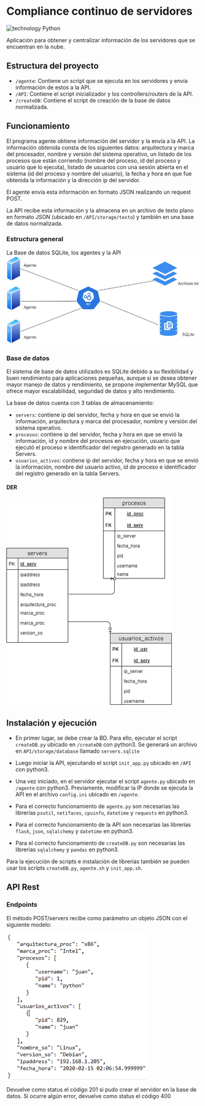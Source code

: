 # Compliance continuo de servidores
![technology Python](https://img.shields.io/badge/technology-python-blue.svg)

Aplicación para obtener y centralizar información de los servidores que se encuentran en la nube.


## Estructura del proyecto

* ```/agente```: Contiene un script que se ejecuta en los servidores y envía información de estos a la API.
* ```/API```: Contiene el script inicializador y los controllers/routers de la API.
* ```/createDB```: Contiene el script de creación de la base de datos normalizada.


## Funcionamiento

El programa agente obtiene información del servidor y la envía a la API. La información obtenida consta de los siguientes datos: arquitectura y marca del procesador, nombre y versión del sistema operativo, un listado de los procesos que están corriendo (nombre del proceso, id del proceso y usuario que lo ejecuta), listado de usuarios con una sesión abierta en el sistema (id del proceso y nombre del usuario), la fecha y hora en que fue obtenida la información y la dirección ip del servidor.

El agente envía esta información en formato JSON realizando un request POST.

La API recibe esta información y la almacena en un archivo de texto plano en formato JSON (ubicado en ```/API/storage/texto```) y también en una base de datos normalizada.

### Estructura general
La Base de datos SQLite, los agentes y la API
![](images/estructura.jpg)

### Base de datos
El sistema de base de datos utilizados es SQLite debido a su flexibilidad y buen rendimiento para aplicaciones pequeñas, aunque si se desea obtener mayor manejo de datos y rendimiento, se propone implementar MySQL que ofrece mayor escalabilidad, seguridad de datos y alto rendimiento.

La base de datos cuenta con 3 tablas de almacenamiento:

* ```servers```: contiene ip del servidor, fecha y hora en que se envió la información, arquitectura y marca del procesador, nombre y versión del sistema operativo.
* ```procesos```: contiene ip del servidor,  fecha y hora en que se envió la información, id y nombre del procesos en ejecución, usuario que ejecutó el proceso e identificador del registro generado en la tabla Servers.
* ```usuarios_activos```: contiene ip del servidor,  fecha y hora en que se envió la información, nombre del usuario activo, id de proceso e identificador del registro generado en la tabla Servers.

#### DER
![](images/DER.jpg)

## Instalación y ejecución
* En primer lugar, se debe crear la BD. Para ello, ejecutar el script ```createDB.py``` ubicado en ```/createDB``` con python3. Se generará un archivo en ```API/storage/database``` llamado ```servers.sqlite```
* Luego iniciar la API, ejecutando el script ```init_app.py``` ubicado en ```/API``` con python3.
* Una vez iniciado, en el servidor ejecutar el script ```agente.py``` ubicado en ```/agente``` con python3. Previamente, modificar la IP donde se ejecuta la API en el archivo ```config.ini``` ubicado en ```/agente```.

* Para el correcto funcionamiento de ```agente.py``` son necesarias las librerías ```psutil```, ```netifaces```, ```cpuinfo```, ```datetime``` y ```requests``` en python3.
* Para el correcto funcionamiento de la API son necesarias las librerías ```flask```, ```json```, ```sqlalchemy``` y ```datetime``` en python3.
* Para el correcto funcionamiento de ```createDB.py``` son necesarias las librerías ```sqlalchemy``` y ```pandas``` en python3.

Para la ejecución de scripts e instalación de librerías también se pueden usar los scripts ```createDB.py```, ```agente.sh``` y ```init_app.sh```.

## API Rest

### Endpoints

El método POST/servers recibe como parámetro un objeto JSON con el siguiente modelo:

![](images/model.png)

Devuelve como status el código 201 si pudo crear el servidor en la base de datos.
Si ocurre algún error, devuelve como status el código 400


